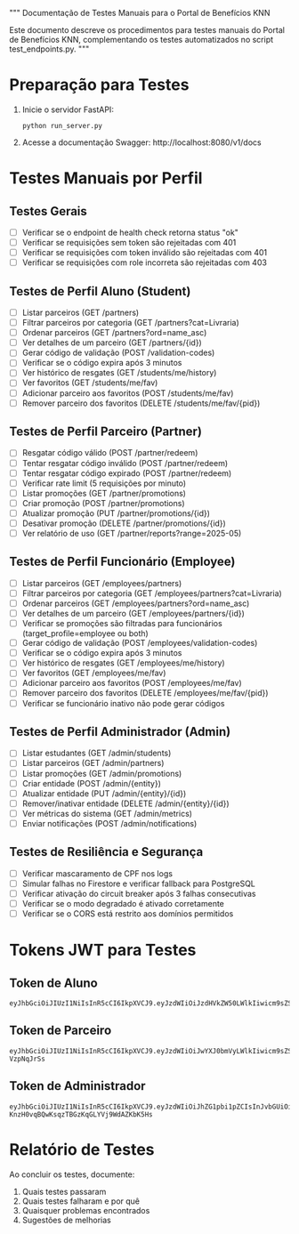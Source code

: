 """
Documentação de Testes Manuais para o Portal de Benefícios KNN

Este documento descreve os procedimentos para testes manuais do Portal de Benefícios KNN,
complementando os testes automatizados no script test_endpoints.py.
"""

# Preparação para Testes

1. Inicie o servidor FastAPI:
   ```
   python run_server.py
   ```

2. Acesse a documentação Swagger:
   http://localhost:8080/v1/docs

# Testes Manuais por Perfil

## Testes Gerais

- [ ] Verificar se o endpoint de health check retorna status "ok"
- [ ] Verificar se requisições sem token são rejeitadas com 401
- [ ] Verificar se requisições com token inválido são rejeitadas com 401
- [ ] Verificar se requisições com role incorreta são rejeitadas com 403

## Testes de Perfil Aluno (Student)

- [ ] Listar parceiros (GET /partners)
- [ ] Filtrar parceiros por categoria (GET /partners?cat=Livraria)
- [ ] Ordenar parceiros (GET /partners?ord=name_asc)
- [ ] Ver detalhes de um parceiro (GET /partners/{id})
- [ ] Gerar código de validação (POST /validation-codes)
- [ ] Verificar se o código expira após 3 minutos
- [ ] Ver histórico de resgates (GET /students/me/history)
- [ ] Ver favoritos (GET /students/me/fav)
- [ ] Adicionar parceiro aos favoritos (POST /students/me/fav)
- [ ] Remover parceiro dos favoritos (DELETE /students/me/fav/{pid})

## Testes de Perfil Parceiro (Partner)

- [ ] Resgatar código válido (POST /partner/redeem)
- [ ] Tentar resgatar código inválido (POST /partner/redeem)
- [ ] Tentar resgatar código expirado (POST /partner/redeem)
- [ ] Verificar rate limit (5 requisições por minuto)
- [ ] Listar promoções (GET /partner/promotions)
- [ ] Criar promoção (POST /partner/promotions)
- [ ] Atualizar promoção (PUT /partner/promotions/{id})
- [ ] Desativar promoção (DELETE /partner/promotions/{id})
- [ ] Ver relatório de uso (GET /partner/reports?range=2025-05)

## Testes de Perfil Funcionário (Employee)

- [ ] Listar parceiros (GET /employees/partners)
- [ ] Filtrar parceiros por categoria (GET /employees/partners?cat=Livraria)
- [ ] Ordenar parceiros (GET /employees/partners?ord=name_asc)
- [ ] Ver detalhes de um parceiro (GET /employees/partners/{id})
- [ ] Verificar se promoções são filtradas para funcionários (target_profile=employee ou both)
- [ ] Gerar código de validação (POST /employees/validation-codes)
- [ ] Verificar se o código expira após 3 minutos
- [ ] Ver histórico de resgates (GET /employees/me/history)
- [ ] Ver favoritos (GET /employees/me/fav)
- [ ] Adicionar parceiro aos favoritos (POST /employees/me/fav)
- [ ] Remover parceiro dos favoritos (DELETE /employees/me/fav/{pid})
- [ ] Verificar se funcionário inativo não pode gerar códigos

## Testes de Perfil Administrador (Admin)

- [ ] Listar estudantes (GET /admin/students)
- [ ] Listar parceiros (GET /admin/partners)
- [ ] Listar promoções (GET /admin/promotions)
- [ ] Criar entidade (POST /admin/{entity})
- [ ] Atualizar entidade (PUT /admin/{entity}/{id})
- [ ] Remover/inativar entidade (DELETE /admin/{entity}/{id})
- [ ] Ver métricas do sistema (GET /admin/metrics)
- [ ] Enviar notificações (POST /admin/notifications)

## Testes de Resiliência e Segurança

- [ ] Verificar mascaramento de CPF nos logs
- [ ] Simular falhas no Firestore e verificar fallback para PostgreSQL
- [ ] Verificar ativação do circuit breaker após 3 falhas consecutivas
- [ ] Verificar se o modo degradado é ativado corretamente
- [ ] Verificar se o CORS está restrito aos domínios permitidos

# Tokens JWT para Testes

## Token de Aluno
```
eyJhbGciOiJIUzI1NiIsInR5cCI6IkpXVCJ9.eyJzdWIiOiJzdHVkZW50LWlkIiwicm9sZSI6InN0dWRlbnQiLCJleHAiOjE3MTY5OTIwMDAsImlhdCI6MTcxNjkwNTYwMH0.8Uj7hl5vYGnEZQGR5QeQQOdTKB4ZXEfEiqxJxlE5Pjw
```

## Token de Parceiro
```
eyJhbGciOiJIUzI1NiIsInR5cCI6IkpXVCJ9.eyJzdWIiOiJwYXJ0bmVyLWlkIiwicm9sZSI6InBhcnRuZXIiLCJleHAiOjE3MTY5OTIwMDAsImlhdCI6MTcxNjkwNTYwMH0.Hn5Fq5qSVBN5QjuoYd2KBjTIGJJoV9OQh-VzpNqJrSs
```

## Token de Administrador
```
eyJhbGciOiJIUzI1NiIsInR5cCI6IkpXVCJ9.eyJzdWIiOiJhZG1pbi1pZCIsInJvbGUiOiJhZG1pbiIsImV4cCI6MTcxNjk5MjAwMCwiaWF0IjoxNzE2OTA1NjAwfQ.jQyOq0-KnzH0vqBQwKsqzTBGzKqGLYVj9WdAZKbK5Hs
```

# Relatório de Testes

Ao concluir os testes, documente:

1. Quais testes passaram
2. Quais testes falharam e por quê
3. Quaisquer problemas encontrados
4. Sugestões de melhorias
